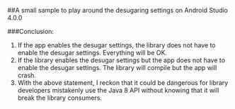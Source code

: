 
##A small sample to play around the desugaring settings on Android Studio 4.0.0
  
###Conclusion:

1. If the app enables the desugar settings, the library does not have to enable the desugar settings. Everything will be OK. 
2. If the library enables the desugar settings but the app does not have to enable the desugar settings. The library will compile but the app will crash.
3. With the above statement, I reckon that it could be dangerous for library developers mistakenly use the Java 8 API without knowing that it will break the library consumers.